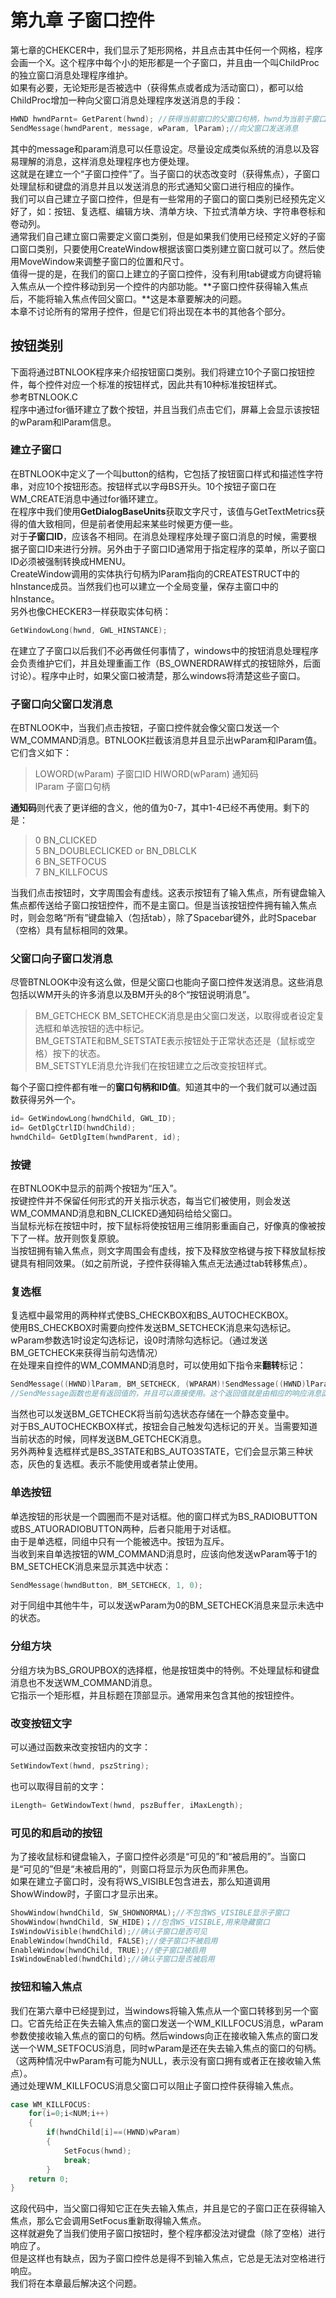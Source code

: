 # 第九章 子窗口控件
第七章的CHEKCER中，我们显示了矩形网格，并且点击其中任何一个网格，程序会画一个X。这个程序中每个小的矩形都是一个子窗口，并且由一个叫ChildProc的独立窗口消息处理程序维护。  
如果有必要，无论矩形是否被选中（获得焦点或者成为活动窗口），都可以给ChildProc增加一种向父窗口消息处理程序发送消息的手段：  
```c
HWND hwndParnt= GetParent(hwnd); //获得当前窗口的父窗口句柄，hwnd为当前子窗口句柄  
SendMessage(hwndParent, message, wParam, lParam);//向父窗口发送消息  
```
其中的message和param消息可以任意设定。尽量设定成类似系统的消息以及容易理解的消息，这样消息处理程序也方便处理。  
这就是在建立一个“子窗口控件”了。当子窗口的状态改变时（获得焦点），子窗口处理鼠标和键盘的消息并且以发送消息的形式通知父窗口进行相应的操作。  
我们可以自己建立子窗口控件，但是有一些常用的子窗口的窗口类别已经预先定义好了，如：按钮、复选框、编辑方块、清单方块、下拉式清单方块、字符串卷标和卷动列。  
通常我们自己建立窗口需要定义窗口类别，但是如果我们使用已经预定义好的子窗口窗口类别，只要使用CreateWindow根据该窗口类别建立窗口就可以了。然后使用MoveWindow来调整子窗口的位置和尺寸。  
值得一提的是，在我们的窗口上建立的子窗口控件，没有利用tab键或方向键将输入焦点从一个控件移动到另一个控件的内部功能。**子窗口控件获得输入焦点后，不能将输入焦点传回父窗口。**这是本章要解决的问题。   
本章不讨论所有的常用子控件，但是它们将出现在本书的其他各个部分。  
## 按钮类别
下面将通过BTNLOOK程序来介绍按钮窗口类别。我们将建立10个子窗口按钮控件，每个控件对应一个标准的按钮样式，因此共有10种标准按钮样式。  
参考BTNLOOK.C  
程序中通过for循环建立了数个按钮，并且当我们点击它们，屏幕上会显示该按钮的wParam和lParam信息。
### 建立子窗口
在BTNLOOK中定义了一个叫button的结构，它包括了按钮窗口样式和描述性字符串，对应10个按钮形态。按钮样式以字母BS开头。10个按钮子窗口在WM_CREATE消息中通过for循环建立。  
在程序中我们使用**GetDialogBaseUnits**获取文字尺寸，该值与GetTextMetrics获得的值大致相同，但是前者使用起来某些时候更方便一些。  
对于**子窗口ID**，应该各不相同。在消息处理程序处理子窗口消息的时候，需要根据子窗口ID来进行分辨。另外由于子窗口ID通常用于指定程序的菜单，所以子窗口ID必须被强制转换成HMENU。  
CreateWindow调用的实体执行句柄为lParam指向的CREATESTRUCT中的hInstance成员。当然我们也可以建立一个全局变量，保存主窗口中的hInstance。  
另外也像CHECKER3一样获取实体句柄：  
```c
GetWindowLong(hwnd, GWL_HINSTANCE);  
```
在建立了子窗口以后我们不必再做任何事情了，windows中的按钮消息处理程序会负责维护它们，并且处理重画工作（BS_OWNERDRAW样式的按钮除外，后面讨论）。程序中止时，如果父窗口被清楚，那么windows将清楚这些子窗口。  
### 子窗口向父窗口发消息
在BTNLOOK中，当我们点击按钮，子窗口控件就会像父窗口发送一个WM_COMMAND消息。BTNLOOK拦截该消息并且显示出wParam和lParam值。它们含义如下：  
> LOWORD(wParam)  子窗口ID
> HIWORD(wParam)  通知码  
> lParam  子窗口句柄   

**通知码**则代表了更详细的含义，他的值为0-7，其中1-4已经不再使用。剩下的是：  
> 0 BN_CLICKED  
> 5 BN_DOUBLECLICKED or BN_DBLCLK  
> 6 BN_SETFOCUS  
> 7 BN_KILLFOCUS  
  
当我们点击按钮时，文字周围会有虚线。这表示按钮有了输入焦点，所有键盘输入焦点都传送给子窗口按钮控件，而不是主窗口。但是当该按钮控件拥有输入焦点时，则会忽略“所有”键盘输入（包括tab），除了Spacebar键外，此时Spacebar（空格）具有鼠标相同的效果。
### 父窗口向子窗口发消息
尽管BTNLOOK中没有这么做，但是父窗口也能向子窗口控件发送消息。这些消息包括以WM开头的许多消息以及BM开头的8个“按钮说明消息”。
> BM_GETCHECK BM_SETCHECK消息是由父窗口发送，以取得或者设定复选框和单选按钮的选中标记。  
> BM_GETSTATE和BM_SETSTATE表示按钮处于正常状态还是（鼠标或空格）按下的状态。  
> BM_SETSTYLE消息允许我们在按钮建立之后改变按钮样式。  

每个子窗口控件都有唯一的**窗口句柄和ID值**。知道其中的一个我们就可以通过函数获得另外一个。  
```c
id= GetWindowLong(hwndChild, GWL_ID);  
id= GetDlgCtrlID(hwndChild);  
hwndChild= GetDlgItem(hwndParent, id);  
```
### 按键
在BTNLOOK中显示的前两个按钮为“压入”。  
按键控件并不保留任何形式的开关指示状态，每当它们被使用，则会发送WM_COMMAND消息和BN_CLICKED通知码给给父窗口。  
当鼠标光标在按钮中时，按下鼠标将使按钮用三维阴影重画自己，好像真的像被按下了一样。放开则恢复原貌。  
当按钮拥有输入焦点，则文字周围会有虚线，按下及释放空格键与按下释放鼠标按键具有相同效果。（如之前所说，子控件获得输入焦点无法通过tab转移焦点）。
### 复选框
复选框中最常用的两种样式使BS_CHECKBOX和BS_AUTOCHECKBOX。  
使用BS_CHECKBOX时需要向控件发送BM_SETCHECK消息来勾选标记。wParam参数选1时设定勾选标记，设0时清除勾选标记。（通过发送BM_GETCHECK来获得当前勾选情况）   
在处理来自控件的WM_COMMAND消息时，可以使用如下指令来**翻转**标记：  
```c
SendMessage((HWND)lParam, BM_SETCHECK, (WPARAM)!SendMessage((HWND)lParam, BM_GETCHECK, 0, 0), 0);   
//SendMessage函数也是有返回值的，并且可以直接使用。这个返回值就是由相应的响应消息函数的返回值。  
```   
当然也可以发送BM_GETCHECK将当前勾选状态存储在一个静态变量中。   
对于BS_AUTOCHECKBOX样式，按钮会自己触发勾选标记的开关。当需要知道当前状态的时候，同样发送BM_GETCHECK消息。  
另外两种复选框样式是BS_3STATE和BS_AUTO3STATE，它们会显示第三种状态，灰色的复选框。表示不能使用或者禁止使用。
### 单选按钮
单选按钮的形状是一个圆圈而不是对话框。他的窗口样式为BS_RADIOBUTTON或BS_ATUORADIOBUTTON两种，后者只能用于对话框。  
由于是单选框，同组中只有一个能被选中。按钮为互斥。  
当收到来自单选按钮的WM_COMMAND消息时，应该向他发送wParam等于1的BM_SETCHECK消息来显示其选中状态：  
```c
SendMessage(hwndButton, BM_SETCHECK, 1, 0);  
```
对于同组中其他牛牛，可以发送wParam为0的BM_SETCHECK消息来显示未选中的状态。  
### 分组方块
分组方块为BS_GROUPBOX的选择框，他是按钮类中的特例。不处理鼠标和键盘消息也不发送WM_COMMAND消息。  
它指示一个矩形框，并且标题在顶部显示。通常用来包含其他的按钮控件。  
### 改变按钮文字
可以通过函数来改变按钮内的文字：  
```c
SetWindowText(hwnd, pszString);  
```
也可以取得目前的文字：   
```c
iLength= GetWindowText(hwnd, pszBuffer, iMaxLength);  
```
### 可见的和启动的按钮
为了接收鼠标和键盘输入，子窗口控件必须是“可见的”和“被启用的”。当窗口是“可见的”但是“未被启用的”，则窗口将显示为灰色而非黑色。  
如果在建立子窗口时，没有将WS_VISIBLE包含进去，那么知道调用ShowWindow时，子窗口才显示出来。  
```c
ShowWindow(hwndChild, SW_SHOWNORMAL);//不包含WS_VISIBLE显示子窗口  
ShowWindow(hwndChild, SW_HIDE)；//包含WS_VISIBLE,用来隐藏窗口  
IsWindowVisible(hwndChild);//确认子窗口是否可见  
EnableWindow(hwndChild, FALSE);//使子窗口不被启用   
EnableWindow(hwndChild, TRUE);//使子窗口被启用   
IsWindowEnabled(hwndChild);//确认子窗口是否被启用   
```
### 按钮和输入焦点
我们在第六章中已经提到过，当windows将输入焦点从一个窗口转移到另一个窗口。它首先给正在失去输入焦点的窗口发送一个WM_KILLFOCUS消息，wParam参数使接收输入焦点的窗口的句柄。然后windows向正在接收输入焦点的窗口发送一个WM_SETFOCUS消息，同时wParam是还在失去输入焦点的窗口的句柄。（这两种情况中wParam有可能为NULL，表示没有窗口拥有或者正在接收输入焦点）。  
通过处理WM_KILLFOCUS消息父窗口可以阻止子窗口控件获得输入焦点。
```c
case WM_KILLFOCUS:  
	for(i=0;i<NUM;i++)   
	{   
		if(hwndChild[i]==(HWND)wParam)   
		{  
			SetFocus(hwnd);  
			break;  
		}  
	return 0;  
}  
```
这段代码中，当父窗口得知它正在失去输入焦点，并且是它的子窗口正在获得输入焦点，那么它会调用SetFocus重新取得输入焦点。  
这样就避免了当我们使用子窗口按钮时，整个程序都没法对键盘（除了空格）进行响应了。  
但是这样也有缺点，因为子窗口控件总是得不到输入焦点，它总是无法对空格进行响应。  
我们将在本章最后解决这个问题。  